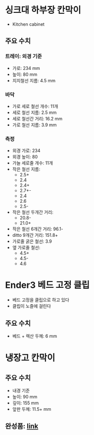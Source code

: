 # 싱크대 하부장 칸막이
- Kitchen cabinet

## 주요 수치
### 트레이: 외경 기준
  - 가로: 234 mm
  - 높이: 80 mm
  - 지지철선 지름: 4.5 mm

### 바닥
- 가로 세로 철선 개수: 11개
- 세로 철선 지름: 2.5 mm
- 세로 철선간 거리: 16.2 mm
- 가로 철선 지름: 3.9 mm

### 측정
  - 외경 가로: 234
  - 외경 높이: 80
  - 가늘 세로줄 개수: 11개
  - 작은 철선 지름:
    - 2.5+
    - 2.4
    - 2.4+
    - 2.7+-
    - 2.4
    - 2.6
    - 2.5-
  - 작은 철선 두개간 거리:
    - 20.8-
    - 21.0+
  - 작은 철선 6개간 거리: 96.1-
  - ditto 9개간 거리: 151.8+
  - 가로줄 굵은 철선: 3.9
  - 옆 가로줄 철선:
    - 4.5+
    - 4.5-
    - 4.6

# Ender3 베드 고정 클립
- 베드 고정을 클립으로 하고 있다
- 클립이 노즐에 걸린다

## 주요 수치
- 베드 + 렉산 두께: 6 mm

# 냉장고 칸막이
## 주요 수치
- 내경 기준
- 높이: 90 mm
- 깊이: 155 mm
- 앞판 두께: 11.5+ mm

## 완성품: [link](FastenFridge.stl)
